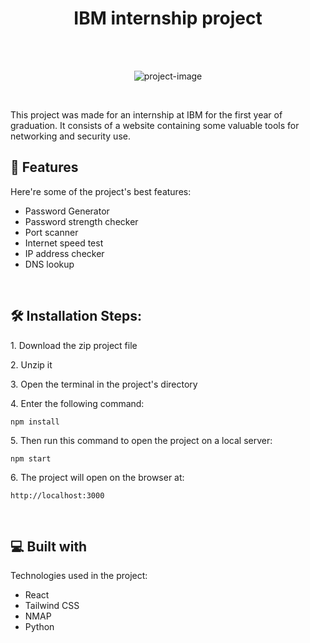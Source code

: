 <h1 align="center" id="title">IBM internship project</h1>
<br><br>
<p align="center"><img src="https://cdn.discordapp.com/attachments/878483959464468520/1151174831614730300/img.jpg" alt="project-image"></p>
<br>

<p id="description">This project was made for an internship at IBM for the first year of graduation. It consists of a website containing some valuable tools for networking and security use.</p>

  
  
<h2>🧐 Features</h2>

Here're some of the project's best features:

*   Password Generator
*   Password strength checker
*   Port scanner
*   Internet speed test
*   IP address checker
*   DNS lookup

<br>

<h2>🛠️ Installation Steps:</h2>

<p>1. Download the zip project file</p>

<p>2. Unzip it</p>

<p>3. Open the terminal in the project's directory</p>

<p>4. Enter the following command:</p>

```
npm install
```

<p>5. Then run this command to open the project on a local server:</p>

```
npm start
```

<p>6. The project will open on the browser at:</p>

```
http://localhost:3000
```

  
  <br>

<h2>💻 Built with</h2>

Technologies used in the project:

*   React
*   Tailwind CSS
*   NMAP
*   Python